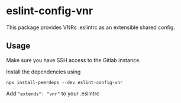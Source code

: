 # eslint-config-vnr

This package provides VNRs .eslintrc as an extensible shared config.

## Usage

Make sure you have SSH access to the Gitlab instance.

Install the dependencies using

```
npx install-peerdeps --dev eslint-config-vnr
```

Add `"extends": "vnr"` to your .eslintrc

